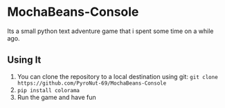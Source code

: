 # MochaBeans-Console
Its a small python text adventure game that i spent some time on a while ago.
## Using It
1. You can clone the repository to a local destination using git: `git clone https://github.com/PyroNut-69/MochaBeans-Console`
2. `pip install colorama`
3. Run the game and have fun
